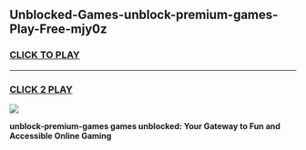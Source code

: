 
## Unblocked-Games-unblock-premium-games-Play-Free-mjy0z
<h3>
<a href="https://premium76.site?title=unblock-premium-games&ref=21A">CLICK TO PLAY</a></h3>
<hr>

<h3>
<a href="https://premium76.site?title=unblock-premium-games&ref=21A">CLICK 2 PLAY</a>
  
</h3>

<a href="https://premium76.site?title=unblock-premium-games&ref=21A"><img src="https://clearcache.store/games.png"></a>


**unblock-premium-games games unblocked: Your Gateway to Fun and Accessible Online Gaming**
